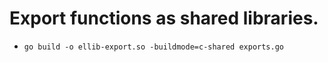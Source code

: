 # Export functions as shared libraries.

- `go build -o ellib-export.so -buildmode=c-shared exports.go`